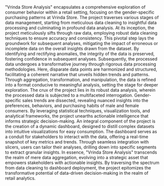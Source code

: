 "Vrinda Store Analysis" encapsulates a comprehensive exploration of consumer behavior within a retail setting, focusing on the gender-specific purchasing patterns at Vrinda Store. The project traverses various stages of data management, starting from meticulous data cleaning to insightful data processing and culminating in profound data analysis. 
At its inception, the project meticulously sifts through raw data, employing robust data cleaning techniques to ensure accuracy and consistency. This pivotal step lays the groundwork for subsequent analyses, mitigating the impact of erroneous or incomplete data on the overall insights drawn from the dataset. By identifying and rectifying anomalies, the integrity of the data is preserved, fostering confidence in subsequent analyses.
Subsequently, the processed data undergoes a transformative journey through rigorous data processing methodologies. Here, disparate data points are harmonized and structured, facilitating a coherent narrative that unveils hidden trends and patterns. Through aggregation, transformation, and manipulation, the data is refined into a format conducive to meaningful analysis, setting the stage for deeper exploration.
The crux of the project lies in its robust data analysis, wherein the processed data is subjected to a multifaceted interrogation. Gender-specific sales trends are dissected, revealing nuanced insights into the preferences, behaviors, and purchasing habits of male and female consumers. By leveraging statistical techniques, visualization tools, and analytical frameworks, the project unearths actionable intelligence that informs strategic decision-making.
An integral component of the project is the creation of a dynamic dashboard, designed to distill complex datasets into intuitive visualizations for easy consumption. The dashboard serves as a conduit for stakeholders to interact with the data, offering a real-time snapshot of key metrics and trends. Through seamless integration with slicers, users can tailor their analyses, drilling down into specific segments to extract granular insights.
In essence, "Vrinda Store Analysis" transcends the realm of mere data aggregation, evolving into a strategic asset that empowers stakeholders with actionable insights. By traversing the spectrum from data cleaning to dashboard deployment, the project epitomizes the transformative potential of data-driven decision-making in the realm of retail analytics.
